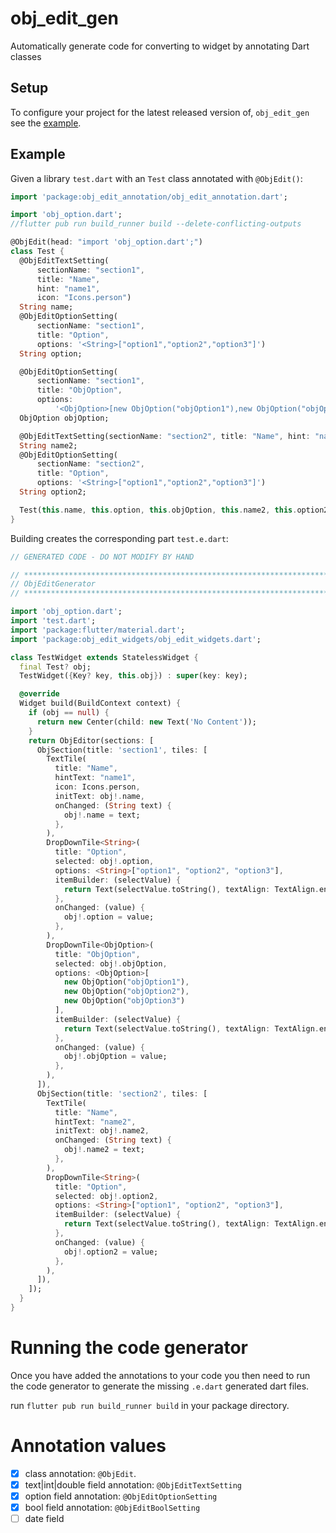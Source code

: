 # obj_edit_gen

Automatically generate code for converting to widget by annotating Dart classes

## Setup

To configure your project for the latest released version of,
`obj_edit_gen` see the [example].

## Example

Given a library `test.dart` with an `Test` class annotated with
`@ObjEdit()`:

```dart
import 'package:obj_edit_annotation/obj_edit_annotation.dart';

import 'obj_option.dart';
//flutter pub run build_runner build --delete-conflicting-outputs

@ObjEdit(head: "import 'obj_option.dart';")
class Test {
  @ObjEditTextSetting(
      sectionName: "section1",
      title: "Name",
      hint: "name1",
      icon: "Icons.person")
  String name;
  @ObjEditOptionSetting(
      sectionName: "section1",
      title: "Option",
      options: '<String>["option1","option2","option3"]')
  String option;

  @ObjEditOptionSetting(
      sectionName: "section1",
      title: "ObjOption",
      options:
          '<ObjOption>[new ObjOption("objOption1"),new ObjOption("objOption2"),new ObjOption("objOption3")]')
  ObjOption objOption;

  @ObjEditTextSetting(sectionName: "section2", title: "Name", hint: "name2")
  String name2;
  @ObjEditOptionSetting(
      sectionName: "section2",
      title: "Option",
      options: '<String>["option1","option2","option3"]')
  String option2;

  Test(this.name, this.option, this.objOption, this.name2, this.option2);
}
```

Building creates the corresponding part `test.e.dart`:

```dart
// GENERATED CODE - DO NOT MODIFY BY HAND

// **************************************************************************
// ObjEditGenerator
// **************************************************************************

import 'obj_option.dart';
import 'test.dart';
import 'package:flutter/material.dart';
import 'package:obj_edit_widgets/obj_edit_widgets.dart';

class TestWidget extends StatelessWidget {
  final Test? obj;
  TestWidget({Key? key, this.obj}) : super(key: key);

  @override
  Widget build(BuildContext context) {
    if (obj == null) {
      return new Center(child: new Text('No Content'));
    }
    return ObjEditor(sections: [
      ObjSection(title: 'section1', tiles: [
        TextTile(
          title: "Name",
          hintText: "name1",
          icon: Icons.person,
          initText: obj!.name,
          onChanged: (String text) {
            obj!.name = text;
          },
        ),
        DropDownTile<String>(
          title: "Option",
          selected: obj!.option,
          options: <String>["option1", "option2", "option3"],
          itemBuilder: (selectValue) {
            return Text(selectValue.toString(), textAlign: TextAlign.end);
          },
          onChanged: (value) {
            obj!.option = value;
          },
        ),
        DropDownTile<ObjOption>(
          title: "ObjOption",
          selected: obj!.objOption,
          options: <ObjOption>[
            new ObjOption("objOption1"),
            new ObjOption("objOption2"),
            new ObjOption("objOption3")
          ],
          itemBuilder: (selectValue) {
            return Text(selectValue.toString(), textAlign: TextAlign.end);
          },
          onChanged: (value) {
            obj!.objOption = value;
          },
        ),
      ]),
      ObjSection(title: 'section2', tiles: [
        TextTile(
          title: "Name",
          hintText: "name2",
          initText: obj!.name2,
          onChanged: (String text) {
            obj!.name2 = text;
          },
        ),
        DropDownTile<String>(
          title: "Option",
          selected: obj!.option2,
          options: <String>["option1", "option2", "option3"],
          itemBuilder: (selectValue) {
            return Text(selectValue.toString(), textAlign: TextAlign.end);
          },
          onChanged: (value) {
            obj!.option2 = value;
          },
        ),
      ]),
    ]);
  }
}

```

# Running the code generator

Once you have added the annotations to your code you then need to run the 
code generator to generate the missing `.e.dart` generated dart files.

run `flutter pub run build_runner build` in your package
directory.

# Annotation values 

- [x] class annotation: `@ObjEdit`.
- [x] text|int|double field annotation: `@ObjEditTextSetting`  
- [x] option field annotation: `@ObjEditOptionSetting`
- [x] bool field annotation: `@ObjEditBoolSetting`
- [ ] date field  

[example]: https://github.com/driftboat/flutter_obj_editor/tree/main/example
